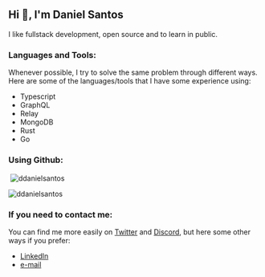 ## Hi 👋, I'm Daniel Santos

I like fullstack development, open source and to learn in public. 

### Languages and Tools:

Whenever possible, I try to solve the same problem through different ways. Here are some of the languages/tools that I have some experience using:
- Typescript
- GraphQL
- Relay
- MongoDB
- Rust
- Go

<h3 align="left">Using Github:</h3>

<p>&nbsp;<img align="center" src="https://github-readme-stats.vercel.app/api?username=ddanielsantos&show_icons=true&locale=en" alt="ddanielsantos" /></p>

<p><img align="center" src="https://github-readme-streak-stats.herokuapp.com/?user=ddanielsantos&" alt="ddanielsantos" /></p>

### If you need to contact me:

You can find me more easily on [Twitter](https://twitter.com/renat0sp) and [Discord](https://discord.com/users/205830412923174912), but here some other ways if you prefer:

- [LinkedIn](https://www.linkedin.com/in/daniel-santos-324855212/)
- [e-mail](mailto:contatodanieljob@gmail.com)
